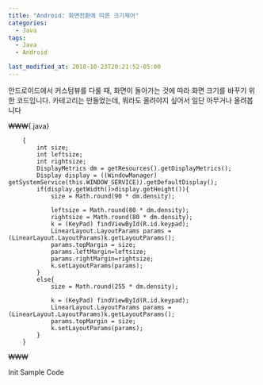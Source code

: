 ```yaml
---
title: "Android: 화면전환에 따른 크기제어"
categories:
  - Java
tags:
  - Java
  - Android

last_modified_at: 2018-10-23T20:21:52-05:00
---
```


안드로이드에서 커스텀뷰를 다룰 때, 화면이 돌아가는 것에 따라 화면 크기를 바꾸기 위한 코드입니다.
카테고리는 만들었는데, 뭐라도 올려야지 싶어서 일단 아무거나 올려봅니다

₩₩₩{.java}

        {
            int size;
            int leftsize;
            int rightsize;
            DisplayMetrics dm = getResources().getDisplayMetrics();
            Display display = ((WindowManager) getSystemService(this.WINDOW_SERVICE)).getDefaultDisplay();
            if(display.getWidth()>display.getHeight()){
                size = Math.round(90 * dm.density);

                leftsize = Math.round(80 * dm.density);
                rightsize = Math.round(80 * dm.density);
                k = (KeyPad) findViewById(R.id.keypad);
                LinearLayout.LayoutParams params = (LinearLayout.LayoutParams)k.getLayoutParams();
                params.topMargin = size;
                params.leftMargin=leftsize;
                params.rightMargin=rightsize;
                k.setLayoutParams(params);
            }
            else{
                size = Math.round(255 * dm.density);

                k = (KeyPad) findViewById(R.id.keypad);
                LinearLayout.LayoutParams params = (LinearLayout.LayoutParams)k.getLayoutParams();
                params.topMargin = size;
                k.setLayoutParams(params);
            }
        }

₩₩₩


Init Sample Code
